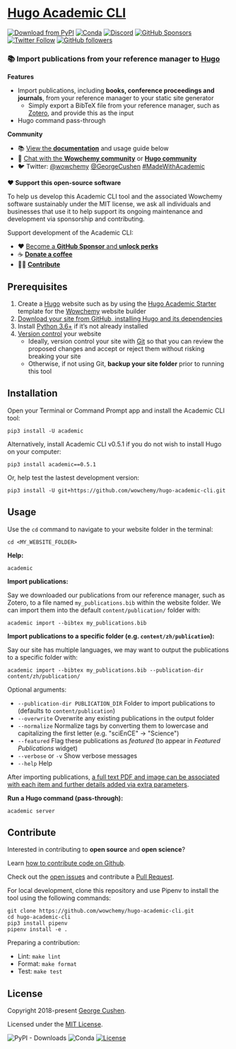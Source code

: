 # [Hugo Academic CLI](https://github.com/wowchemy/hugo-academic-cli)

[![Download from PyPI](https://img.shields.io/pypi/v/academic.svg?style=for-the-badge)](https://pypi.python.org/pypi/academic)
[![Conda](https://img.shields.io/conda/v/conda-forge/academic?label=CONDA&style=for-the-badge)](https://anaconda.org/conda-forge/academic)
[![Discord](https://img.shields.io/discord/722225264733716590?style=for-the-badge)](https://discord.com/channels/722225264733716590/742892432458252370/742895548159492138)
[![GitHub Sponsors](https://img.shields.io/github/sponsors/gcushen?label=%E2%9D%A4%EF%B8%8F%20sponsor&style=for-the-badge)](https://github.com/sponsors/gcushen)
[![Twitter Follow](https://img.shields.io/twitter/follow/georgecushen?label=Follow%20on%20Twitter&style=for-the-badge)](https://twitter.com/GeorgeCushen)
[![GitHub followers](https://img.shields.io/github/followers/gcushen?label=Follow%20on%20GH&style=for-the-badge)](https://github.com/gcushen)  


### 📚 Import publications from your reference manager to [Hugo](https://gohugo.io/)

**Features**

* Import publications, including **books, conference proceedings and journals**, from your reference manager to your static site generator
  * Simply export a BibTeX file from your reference manager, such as [Zotero](https://www.zotero.org), and provide this as the input
* Hugo command pass-through

**Community**

- 📚 [View the **documentation**](https://wowchemy.com/docs/content/publications/#import-from-bibtex) and usage guide below
- 💬 [Chat with the **Wowchemy community**](https://discord.gg/z8wNYzb) or [**Hugo community**](https://discourse.gohugo.io)
- 🐦 Twitter: [@wowchemy](https://twitter.com/wowchemy) [@GeorgeCushen](https://twitter.com/GeorgeCushen) [#MadeWithAcademic](https://twitter.com/search?q=(%23MadeWithWowchemy%20OR%20%23MadeWithAcademic)&src=typed_query)

**❤️ Support this open-source software**

To help us develop this Academic CLI tool and the associated Wowchemy software sustainably under the MIT license, we ask all individuals and businesses that use it to help support its ongoing maintenance and development via sponsorship and contributing.

Support development of the Academic CLI:

  - ❤️ [Become a **GitHub Sponsor** and **unlock perks**](https://github.com/sponsors/gcushen)
  - ☕️ [**Donate a coffee**](https://paypal.me/cushen)
  - 👩‍💻 [**Contribute**](#contribute)

## Prerequisites

1. Create a [Hugo](https://gohugo.io) website such as by using the [Hugo Academic Starter](https://github.com/wowchemy/starter-hugo-academic) template for the [Wowchemy](https://wowchemy.com) website builder
1. [Download your site from GitHub, installing Hugo and its dependencies](https://wowchemy.com/docs/getting-started/install-hugo-extended/)
1. Install [Python 3.6+](https://realpython.com/installing-python/) if it’s not already installed
1. [Version control](https://guides.github.com/introduction/git-handbook/#version-control) your website
   - Ideally, version control your site with [Git](http://rogerdudler.github.io/git-guide/) so that you can review the proposed changes and accept or reject them without risking breaking your site
   - Otherwise, if not using Git, **backup your site folder** prior to running this tool

## Installation

Open your Terminal or Command Prompt app and install the Academic CLI tool:

    pip3 install -U academic

Alternatively, install Academic CLI v0.5.1 if you do not wish to install Hugo on your computer:

    pip3 install academic==0.5.1
    
Or, help test the lastest development version:

    pip3 install -U git+https://github.com/wowchemy/hugo-academic-cli.git

## Usage

Use the `cd` command to navigate to your website folder in the terminal:

    cd <MY_WEBSITE_FOLDER>

**Help:**

    academic

**Import publications:**

Say we downloaded our publications from our reference manager, such as Zotero, to a file named `my_publications.bib` within the website folder. We can import them into the default `content/publication/` folder with:

    academic import --bibtex my_publications.bib

**Import publications to a specific folder (e.g. `content/zh/publication`):**

Say our site has multiple languages, we may want to output the publications to a specific folder with:

    academic import --bibtex my_publications.bib --publication-dir content/zh/publication/

Optional arguments:

* `--publication-dir PUBLICATION_DIR` Folder to import publications to (defaults to `content/publication`)
* `--overwrite` Overwrite any existing publications in the output folder
* `--normalize` Normalize tags by converting them to lowercase and capitalizing the first letter (e.g. "sciEnCE" -> "Science")
* `--featured` Flag these publications as *featured* (to appear in *Featured Publications* widget)
* `--verbose` or `-v` Show verbose messages
* `--help` Help

After importing publications, [a full text PDF and image can be associated with each item and further details added via extra parameters](https://wowchemy.com/docs/content/publications/).

**Run a Hugo command (pass-through):**

    academic server

## Contribute

Interested in contributing to **open source** and **open science**?

Learn [how to contribute code on Github](https://codeburst.io/a-step-by-step-guide-to-making-your-first-github-contribution-5302260a2940).

Check out the [open issues](https://github.com/wowchemy/hugo-academic-cli/issues) and contribute a [Pull Request](https://github.com/wowchemy/hugo-academic-cli/pulls). 

For local development, clone this repository and use Pipenv to install the tool using the following commands:

    git clone https://github.com/wowchemy/hugo-academic-cli.git
    cd hugo-academic-cli
    pip3 install pipenv
    pipenv install -e .

Preparing a contribution:

- Lint: `make lint`
- Format: `make format`
- Test: `make test`

## License

Copyright 2018-present [George Cushen](https://georgecushen.com).

Licensed under the [MIT License](https://github.com/wowchemy/hugo-academic-cli/blob/main/LICENSE.md).

![PyPI - Downloads](https://img.shields.io/pypi/dm/academic?label=PyPi%20Downloads&style=for-the-badge)
![Conda](https://img.shields.io/conda/dn/conda-forge/academic?label=Conda%20Downloads&style=for-the-badge)
[![License](https://img.shields.io/pypi/l/academic.svg?style=for-the-badge)](https://github.com/wowchemy/hugo-academic-cli/blob/main/LICENSE.md)
